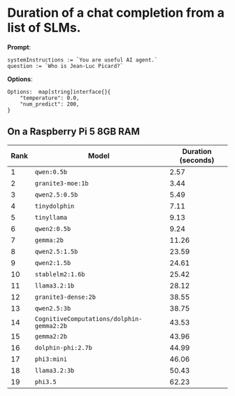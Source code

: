 # Duration of a chat completion from a list of SLMs.

**Prompt**:

```golang
systemInstructions := `You are useful AI agent.`
question := `Who is Jean-Luc Picard?`
```

**Options**:

```golang
Options:  map[string]interface{}{
    "temperature": 0.0,
    "num_predict": 200,
}
```

## On a Raspberry Pi 5 8GB RAM
| Rank | Model | Duration (seconds) |
|------|--------|------------------|
| 1 | `qwen:0.5b` | 2.57 |
| 2 | `granite3-moe:1b` | 3.44 |
| 3 | `qwen2.5:0.5b` | 5.49 |
| 4 | `tinydolphin` | 7.11 |
| 5 | `tinyllama` | 9.13 |
| 6 | `qwen2:0.5b` | 9.24 |
| 7 | `gemma:2b` | 11.26 |
| 8 | `qwen2.5:1.5b` | 23.59 |
| 9 | `qwen2:1.5b` | 24.61 |
| 10 | `stablelm2:1.6b` | 25.42 |
| 11 | `llama3.2:1b` | 28.12 |
| 12 | `granite3-dense:2b` | 38.55 |
| 13 | `qwen2.5:3b` | 38.75 |
| 14 | `CognitiveComputations/dolphin-gemma2:2b` | 43.53 |
| 15 | `gemma2:2b` | 43.96 |
| 16 | `dolphin-phi:2.7b` | 44.99 |
| 17 | `phi3:mini` | 46.06 |
| 18 | `llama3.2:3b` | 50.43 |
| 19 | `phi3.5` | 62.23 |

